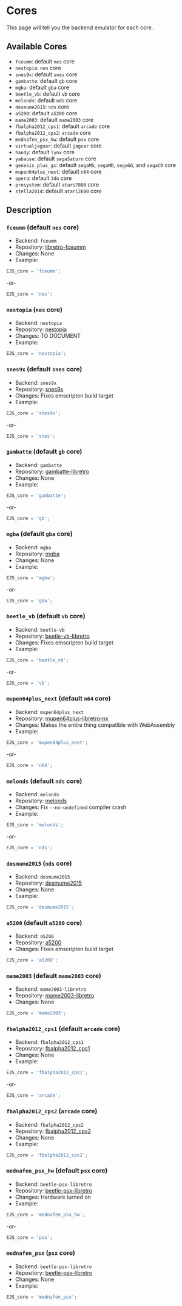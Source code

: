# Cores

This page will tell you the backend emulator for each core.

## Available Cores

- `fceumm`: default `nes` core
- `nestopia`: `nes` core
- `snes9x`: default `snes` core
- `gambatte`: default `gb` core
- `mgba`: default `gba` core
- `beetle_vb`: default `vb` core
- `melonds`: default `nds` core
- `desmume2015`: `nds` core
- `a5200`: default `a5200` core
- `mame2003`: default `mame2003` core
- `fbalpha2012_cps1`: default `arcade` core
- `fbalpha2012_cps2`: `arcade` core
- `mednafen_psx_hw`: default `psx` core
- `virtualjaguar`: default `jaguar` core
- `handy`: default `lynx` core
- `yabause`: default `segaSaturn` core
- `genesis_plus_gx`: default `segaMS`, `segaMD`, `segaGG`, and `segaCD` core
- `mupen64plus_next`: default `n64` core
- `opera`: default `3do` core
- `prosystem`: default `atari7800` core
- `stella2014`: default `atari2600` core


## Description

### `fceumm` (default `nes` core)

- Backend: `fceumm`
- Repository: [libretro-fceumm](https://github.com/libretro/libretro-fceumm)
- Changes: None
- Example:

```js
EJS_core = 'fceumm';
```

-or-

```js
EJS_core = 'nes';
```

### `nestopia` (`nes` core)

- Backend: `nestopia`
- Repository: [nestopia](https://github.com/ethanaobrien/nestopia)
- Changes: TO DOCUMENT
- Example:

```js
EJS_core = 'nestopia';
```

### `snes9x` (default `snes` core)

- Backend: `snes9x`
- Repository: [snes9x](https://github.com/ethanaobrien/snes9x)
- Changes: Fixes emscripten build target
- Example:

```js
EJS_core = 'snes9x';
```

-or-

```js
EJS_core = 'snes';
```

### `gambatte` (default `gb` core)

- Backend: `gambatte`
- Repository: [gambatte-libretro](https://github.com/libretro/gambatte-libretro)
- Changes: None
- Example:

```js
EJS_core = 'gambatte';
```

-or-

```js
EJS_core = 'gb';
```

### `mgba` (default `gba` core)

- Backend: `mgba`
- Repository: [mgba](https://github.com/libretro/mgba)
- Changes: None
- Example:

```js
EJS_core = 'mgba';
```

-or-

```js
EJS_core = 'gba';
```

### `beetle_vb` (default `vb` core)

- Backend: `beetle-vb`
- Repository: [beetle-vb-libretro](https://github.com/ethanaobrien/beetle-vb-libretro)
- Changes: Fixes emscripten build target
- Example:

```js
EJS_core = 'beetle_vb';
```

-or-

```js
EJS_core = 'vb';
```

### `mupen64plus_next` (default `n64` core)

- Backend: `mupen64plus_next`
- Repository: [mupen64plus-libretro-nx](https://github.com/ethanaobrien/mupen64plus-libretro-nx)
- Changes: Makes the entire thing compatible with WebAssembly
- Example:

```js
EJS_core = 'mupen64plus_next';
```

-or-

```js
EJS_core = 'n64';
```

### `melonds` (default `nds` core)

- Backend: `melonds`
- Repository: [melonds](https://github.com/ethanaobrien/melonds)
- Changes: Fix `--no-undefined` compiler crash
- Example:

```js
EJS_core = 'melonds';
```

-or-

```js
EJS_core = 'nds';
```

### `desmume2015` (`nds` core)

- Backend: `desmume2015`
- Repository: [desmume2015](https://github.com/libretro/desmume2015)
- Changes: None
- Example:

```js
EJS_core = 'desmume2015';
```

### `a5200` (default `a5200` core)

- Backend: `a5200`
- Repository: [a5200](https://github.com/ethanaobrien/a5200)
- Changes: Fixes emscripten build target

```js
EJS_core = 'a5200';
```

### `mame2003` (default `mame2003` core)

- Backend: `mame2003-libretro`
- Repository: [mame2003-libretro](https://github.com/libretro/mame2003-libretro)
- Changes: None

```js
EJS_core = 'mame2003';
```

### `fbalpha2012_cps1` (default `arcade` core)

- Backend: `fbalpha2012_cps1`
- Repository: [fbalpha2012_cps1](https://github.com/libretro/fbalpha2012_cps1)
- Changes: None
- Example:

```js
EJS_core = 'fbalpha2012_cps1';
```

-or-

```js
EJS_core = 'arcade';
```

### `fbalpha2012_cps2` (`arcade` core)

- Backend: `fbalpha2012_cps2`
- Repository: [fbalpha2012_cps2](https://github.com/libretro/fbalpha2012_cps2)
- Changes: None
- Example:

```js
EJS_core = 'fbalpha2012_cps2';
```

### `mednafen_psx_hw` (default `psx` core)

- Backend: `beetle-psx-libretro`
- Repository: [beetle-psx-libretro](https://github.com/libretro/beetle-psx-libretro)
- Changes: Hardware turned on
- Example:

```js
EJS_core = 'mednafen_psx_hw';
```

-or-

```js
EJS_core = 'psx';
```

### `mednafen_psx` (`psx` core)

- Backend: `beetle-psx-libretro`
- Repository: [beetle-psx-libretro](https://github.com/libretro/beetle-psx-libretro)
- Changes: None
- Example:

```js
EJS_core = 'mednafen_psx';
```
